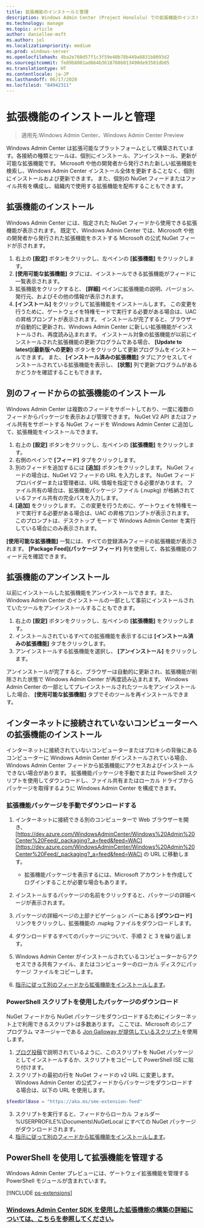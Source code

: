 ```yaml
---
title: 拡張機能のインストールと管理
description: Windows Admin Center (Project Honolulu) での拡張機能のインストールと管理
ms.technology: manage
ms.topic: article
author: daniellee-msft
ms.author: jol
ms.localizationpriority: medium
ms.prod: windows-server
ms.openlocfilehash: 4ba2e760d57f1c3f59e40b78b449a8831b8093d2
ms.sourcegitcommit: fe89b8001ad664b3618708b013490de93501db05
ms.translationtype: HT
ms.contentlocale: ja-JP
ms.lasthandoff: 06/17/2020
ms.locfileid: "84942311"
---
```

# <a name="install-and-manage-extensions"></a>拡張機能のインストールと管理

>適用先:Windows Admin Center、Windows Admin Center Preview

Windows Admin Center は拡張可能なプラットフォームとして構築されています。各接続の種類とツールは、個別にインストール、アンインストール、更新が可能な拡張機能です。 Microsoft や他の開発者から発行された新しい拡張機能を検索し、Windows Admin Center インストール全体を更新することなく、個別にインストールおよび更新できます。 また、個別の NuGet フィードまたはファイル共有を構成し、組織内で使用する拡張機能を配布することもできます。

## <a name="installing-an-extension"></a>拡張機能のインストール

Windows Admin Center には、指定された NuGet フィードから使用できる拡張機能が表示されます。 既定で、Windows Admin Center では、Microsoft や他の開発者から発行された拡張機能をホストする Microsoft の公式 NuGet フィードが示されます。

1. 右上の **[設定]** ボタンをクリックし、左ペインの **[拡張機能]** をクリックします。 
2. **[使用可能な拡張機能]** タブには、インストールできる拡張機能がフィードに一覧表示されます。
3. 拡張機能をクリックすると、 **[詳細]** ペインに拡張機能の説明、バージョン、発行元、およびその他の情報が表示されます。
4. **[インストール]** をクリックして拡張機能をインストールします。 この変更を行うために、ゲートウェイを特権モードで実行する必要がある場合は、UAC の昇格プロンプトが表示されます。 インストールが完了すると、ブラウザーが自動的に更新され、Windows Admin Center に新しい拡張機能がインストールされ、再度読み込まれます。 インストール対象の拡張機能が以前にインストールされた拡張機能の更新プログラムである場合、 **[Update to latest]\(最新版への更新\)** ボタンをクリックして更新プログラムをインストールできます。 また、 **[インストール済みの拡張機能]** タブにアクセスしてインストールされている拡張機能を表示し、 **[状態]** 列で更新プログラムがあるかどうかを確認することもできます。

## <a name="installing-extensions-from-a-different-feed"></a>別のフィードからの拡張機能のインストール

Windows Admin Center は複数のフィードをサポートしており、一度に複数のフィードからパッケージを表示および管理できます。 NuGet V2 API またはファイル共有をサポートする NuGet フィードを Windows Admin Center に追加して、拡張機能をインストールできます。

1. 右上の **[設定]** ボタンをクリックし、左ペインの **[拡張機能]** をクリックします。
2. 右側のペインで **[フィード]** タブをクリックします。
3. 別のフィードを追加するには **[追加]** ボタンをクリックします。 NuGet フィードの場合は、NuGet V2 フィードの URL を入力します。 NuGet フィード プロバイダーまたは管理者は、URL 情報を指定できる必要があります。 ファイル共有の場合は、拡張機能パッケージ ファイル (.nupkg) が格納されているファイル共有の完全パスを入力します。
4. **[追加]** をクリックします。 この変更を行うために、ゲートウェイを特権モードで実行する必要がある場合は、UAC の昇格プロンプトが表示されます。 このプロンプトは、デスクトップ モードで Windows Admin Center を実行している場合にのみ表示されます。

**[使用可能な拡張機能]** 一覧には、すべての登録済みフィードの拡張機能が表示されます。 **[Package Feed]\(パッケージ フィード\)** 列を使用して、各拡張機能のフィード元を確認できます。

## <a name="uninstalling-an-extension"></a>拡張機能のアンインストール

以前にインストールした拡張機能をアンインストールできます。また、Windows Admin Center のインストールの一部として事前にインストールされていたツールをアンインストールすることもできます。

1. 右上の **[設定]** ボタンをクリックし、左ペインの **[拡張機能]** をクリックします。 
2. インストールされているすべての拡張機能を表示するには **[インストール済みの拡張機能]** タブをクリックします。
3. アンインストールする拡張機能を選択し、 **[アンインストール]** をクリックします。

アンインストールが完了すると、ブラウザーは自動的に更新され、拡張機能が削除された状態で Windows Admin Center が再度読み込まれます。 Windows Admin Center の一部としてプレインストールされたツールをアンインストールした場合、 **[使用可能な拡張機能]** タブでそのツールを再インストールできます。

## <a name="installing-extensions-on-a-computer-without-internet-connectivity"></a>インターネットに接続されていないコンピューターへの拡張機能のインストール

インターネットに接続されていないコンピューターまたはプロキシの背後にあるコンピューターに Windows Admin Center がインストールされている場合、Windows Admin Center フィードから拡張機能にアクセスおよびインストールできない場合があります。 拡張機能パッケージを手動でまたは PowerShell スクリプトを使用してダウンロードし、ファイル共有またはローカル ドライブからパッケージを取得するように Windows Admin Center を構成できます。

### <a name="manually-downloading-extension-packages"></a>拡張機能パッケージを手動でダウンロードする

1. インターネットに接続できる別のコンピューターで Web ブラウザーを開き、[https://dev.azure.com/WindowsAdminCenter/Windows%20Admin%20Center%20Feed/_packaging?_a=feed&feed=WAC](https://dev.azure.com/WindowsAdminCenter/Windows%20Admin%20Center%20Feed/_packaging?_a=feed&feed=WAC) の URL に移動します。 

   * 拡張機能パッケージを表示するには、Microsoft アカウントを作成してログインすることが必要な場合もあります。

2. インストールするパッケージの名前をクリックすると、パッケージの詳細ページが表示されます。
3. パッケージの詳細ページの上部ナビゲーション バーにある **[ダウンロード]** リンクをクリックし、拡張機能の .nupkg ファイルをダウンロードします。
4. ダウンロードするすべてのパッケージについて、手順 2 と 3 を繰り返します。
5. Windows Admin Center がインストールされているコンピューターからアクセスできる共有ファイル、またはコンピューターのローカル ディスクにパッケージ ファイルをコピーします。
6. [指示に従って別のフィードから拡張機能をインストールします](#installing-extensions-from-a-different-feed)。

### <a name="downloading-packages-with-a-powershell-script"></a>PowerShell スクリプトを使用したパッケージのダウンロード

NuGet フィードから NuGet パッケージをダウンロードするためにインターネット上で利用できるスクリプトは多数あります。 ここでは、Microsoft のシニア プログラム マネージャーである [Jon Galloway が提供しているスクリプト](https://weblogs.asp.net/jongalloway/downloading-a-local-nuget-repository-with-powershell)を使用します。

1. [ブログ投稿](https://weblogs.asp.net/jongalloway/downloading-a-local-nuget-repository-with-powershell)で説明されているように、このスクリプトを NuGet パッケージとしてインストールするか、スクリプトをコピーして PowerShell ISE に貼り付けます。
2. スクリプトの最初の行を NuGet フィードの v2 URL に変更します。 Windows Admin Center の公式フィードからパッケージをダウンロードする場合は、以下の URL を使用します。

```powershell
$feedUrlBase = "https://aka.ms/sme-extension-feed"
```

3. スクリプトを実行すると、フィードからローカル フォルダー %USERPROFILE%\Documents\NuGetLocal にすべての NuGet パッケージがダウンロードされます。
4. [指示に従って別のフィードから拡張機能をインストールします](#installing-extensions-from-a-different-feed)。

## <a name="manage-extensions-with-powershell"></a>PowerShell を使用して拡張機能を管理する

Windows Admin Center プレビューには、ゲートウェイ拡張機能を管理する PowerShell モジュールが含まれています。

[!INCLUDE [ps-extensions](../includes/ps-extensions.md)]

### <a name="learn-more-about-building-an-extension-with-the-windows-admin-center-sdk"></a>[Windows Admin Center SDK を使用した拡張機能の構築の詳細については、こちらを参照してください](../extend/extensibility-overview.md)。
